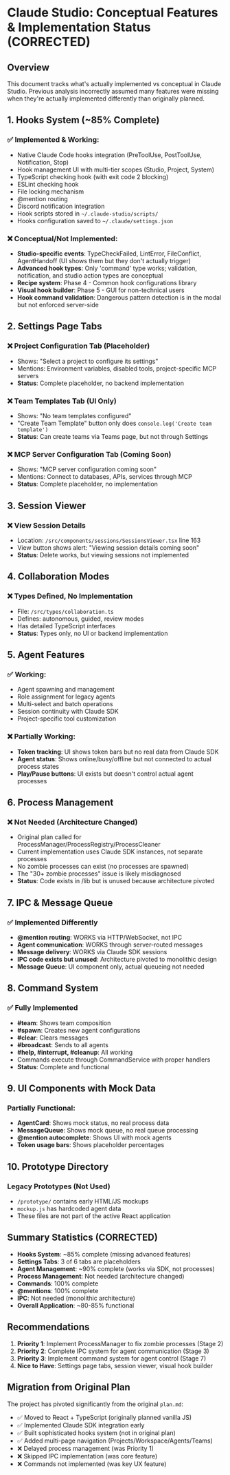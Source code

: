 # Claude Studio: Conceptual Features & Implementation Status (CORRECTED)

## Overview
This document tracks what's actually implemented vs conceptual in Claude Studio. Previous analysis incorrectly assumed many features were missing when they're actually implemented differently than originally planned.

## 1. **Hooks System** (~85% Complete)

### ✅ Implemented & Working:
- Native Claude Code hooks integration (PreToolUse, PostToolUse, Notification, Stop)
- Hook management UI with multi-tier scopes (Studio, Project, System)
- TypeScript checking hook (with exit code 2 blocking)
- ESLint checking hook
- File locking mechanism
- @mention routing
- Discord notification integration
- Hook scripts stored in `~/.claude-studio/scripts/`
- Hooks configuration saved to `~/.claude/settings.json`

### ❌ Conceptual/Not Implemented:
- **Studio-specific events**: TypeCheckFailed, LintError, FileConflict, AgentHandoff (UI shows them but they don't actually trigger)
- **Advanced hook types**: Only 'command' type works; validation, notification, and studio action types are conceptual
- **Recipe system**: Phase 4 - Common hook configurations library
- **Visual hook builder**: Phase 5 - GUI for non-technical users
- **Hook command validation**: Dangerous pattern detection is in the modal but not enforced server-side

## 2. **Settings Page Tabs**

### ❌ Project Configuration Tab (Placeholder)
- Shows: "Select a project to configure its settings"
- Mentions: Environment variables, disabled tools, project-specific MCP servers
- **Status**: Complete placeholder, no backend implementation

### ❌ Team Templates Tab (UI Only)
- Shows: "No team templates configured"
- "Create Team Template" button only does `console.log('Create team template')`
- **Status**: Can create teams via Teams page, but not through Settings

### ❌ MCP Server Configuration Tab (Coming Soon)
- Shows: "MCP server configuration coming soon"
- Mentions: Connect to databases, APIs, services through MCP
- **Status**: Complete placeholder, no implementation

## 3. **Session Viewer**

### ❌ View Session Details
- Location: `/src/components/sessions/SessionsViewer.tsx` line 163
- View button shows alert: "Viewing session details coming soon"
- **Status**: Delete works, but viewing sessions not implemented

## 4. **Collaboration Modes**

### ❌ Types Defined, No Implementation
- File: `/src/types/collaboration.ts`
- Defines: autonomous, guided, review modes
- Has detailed TypeScript interfaces
- **Status**: Types only, no UI or backend implementation

## 5. **Agent Features**

### ✅ Working:
- Agent spawning and management
- Role assignment for legacy agents
- Multi-select and batch operations
- Session continuity with Claude SDK
- Project-specific tool customization

### ❌ Partially Working:
- **Token tracking**: UI shows token bars but no real data from Claude SDK
- **Agent status**: Shows online/busy/offline but not connected to actual process states
- **Play/Pause buttons**: UI exists but doesn't control actual agent processes

## 6. **Process Management**

### ❌ Not Needed (Architecture Changed)
- Original plan called for ProcessManager/ProcessRegistry/ProcessCleaner
- Current implementation uses Claude SDK instances, not separate processes
- No zombie processes can exist (no processes are spawned)
- The "30+ zombie processes" issue is likely misdiagnosed
- **Status**: Code exists in /lib but is unused because architecture pivoted

## 7. **IPC & Message Queue**

### ✅ Implemented Differently
- **@mention routing**: WORKS via HTTP/WebSocket, not IPC
- **Agent communication**: WORKS through server-routed messages
- **Message delivery**: WORKS via Claude SDK sessions
- **IPC code exists but unused**: Architecture pivoted to monolithic design
- **Message Queue**: UI component only, actual queueing not needed

## 8. **Command System**

### ✅ Fully Implemented
- **#team**: Shows team composition
- **#spawn**: Creates new agent configurations
- **#clear**: Clears messages
- **#broadcast**: Sends to all agents
- **#help, #interrupt, #cleanup**: All working
- Commands execute through CommandService with proper handlers
- **Status**: Complete and functional

## 9. **UI Components with Mock Data**

### Partially Functional:
- **AgentCard**: Shows mock status, no real process data
- **MessageQueue**: Shows mock queue, no real queue processing
- **@mention autocomplete**: Shows UI with mock agents
- **Token usage bars**: Shows placeholder percentages

## 10. **Prototype Directory**

### Legacy Prototypes (Not Used)
- `/prototype/` contains early HTML/JS mockups
- `mockup.js` has hardcoded agent data
- These files are not part of the active React application

## Summary Statistics (CORRECTED)

- **Hooks System**: ~85% complete (missing advanced features)
- **Settings Tabs**: 3 of 6 tabs are placeholders
- **Agent Management**: ~90% complete (works via SDK, not processes)
- **Process Management**: Not needed (architecture changed)
- **Commands**: 100% complete
- **@mentions**: 100% complete
- **IPC**: Not needed (monolithic architecture)
- **Overall Application**: ~80-85% functional

## Recommendations

1. **Priority 1**: Implement ProcessManager to fix zombie processes (Stage 2)
2. **Priority 2**: Complete IPC system for agent communication (Stage 3)
3. **Priority 3**: Implement command system for agent control (Stage 7)
4. **Nice to Have**: Settings page tabs, session viewer, visual hook builder

## Migration from Original Plan

The project has pivoted significantly from the original `plan.md`:
- ✅ Moved to React + TypeScript (originally planned vanilla JS)
- ✅ Implemented Claude SDK integration early
- ✅ Built sophisticated hooks system (not in original plan)
- ✅ Added multi-page navigation (Projects/Workspace/Agents/Teams)
- ❌ Delayed process management (was Priority 1)
- ❌ Skipped IPC implementation (was core feature)
- ❌ Commands not implemented (was key UX feature)